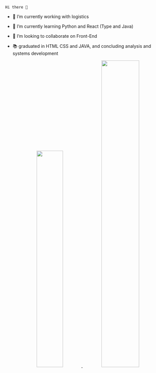 
    Hi there 👋


- 🔭 I’m currently working with logistics
- 🌱 I’m currently learning Python and React (Type and Java)
- 👯 I’m looking to collaborate on Front-End
- 📚 graduated in HTML CSS and JAVA, and concluding analysis and systems development

    <div align="center">
        <a href="https://github.com/gabrielsaquette">
        <img height="42%" src="https://github-readme-stats.vercel.app/api?username=gabrielsaquette&show_icons=true&theme=dracula&include_all_commits=true&count_private=true"/>
        <img height="50%" src="https://github-readme-stats.vercel.app/api/top-langs/?username=gabrielsaquette&layout=compact&langs_count=7&theme=dracula"/>
    </div>
    
    
     <div>
        <img !https://img.shields.io/badge/HTML-239120?style=for-the-badge&logo=html5&logoColor=white>
     </div>
